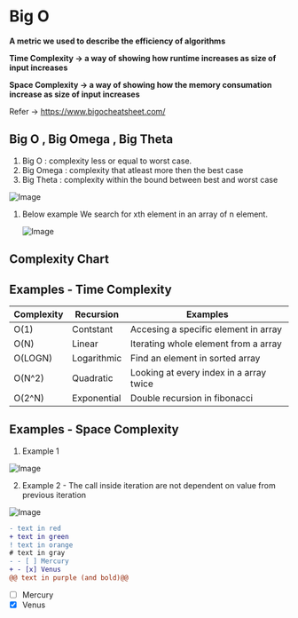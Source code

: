 # Big O 

  **A metric we used to describe the efficiency of algorithms**
  
  **Time Complexity -> a way of showing how runtime increases as size of input increases**
  
  **Space Complexity -> a way of showing how the memory consumation increase as size of input increases**

  Refer -> https://www.bigocheatsheet.com/
  
 
## Big O , Big Omega , Big Theta
  
 1. Big O : complexity less or equal to worst case.
 1. Big Omega : complexity that atleast more then the best case 
 1. Big Theta : complexity within the bound between best and worst case

  ![Image](https://github.com/IAmZero247/data-strutures-and-algorithms/blob/main/imgs/big-o/bigO_complexity_chart.jpg)
      
    
 1. Below example We search for xth element in an array of n element. 

     ![Image](https://github.com/IAmZero247/data-strutures-and-algorithms/blob/main/imgs/big-o/bigO_bigOmega_bigTheta.jpg)
  
    
    
## Complexity Chart    
     
    
     
## Examples - Time Complexity 
  
| Complexity | Recursion    | Examples
| -----------| ------------ |-----------------------------------------
| O(1)       | Contstant    |  Accesing a specific element in array
| O(N)       | Linear       | Iterating whole element from a array
| O(LOGN)    | Logarithmic  | Find an element in sorted array
| O(N^2)     | Quadratic    | Looking at every index in a array twice
| O(2^N)     | Exponential  | Double recursion in fibonacci

## Examples - Space Complexity 

  
  1. Example 1


  ![Image](https://github.com/IAmZero247/data-strutures-and-algorithms/blob/main/imgs/big-o/sp_complexity1.jpg)
  
  2. Example 2 - The call inside iteration are not dependent on value from previous iteration


  ![Image](https://github.com/IAmZero247/data-strutures-and-algorithms/blob/main/imgs/big-o/sp_complexity2.jpg)
      
  
  
 ```diff
- text in red
+ text in green
! text in orange
# text in gray
- - [ ] Mercury
+ - [x] Venus
@@ text in purple (and bold)@@
```

 - [ ] Mercury
  - [x] Venus
